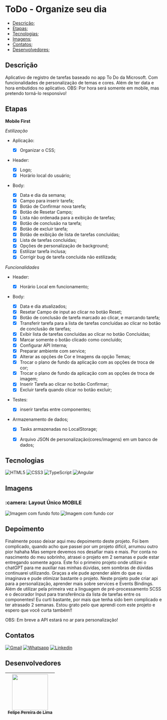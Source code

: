 # ToDo - Organize seu dia

- [Descrição](#descrição);
- [Etapas](#etapas);
- [Tecnologias](#tecnologias);
- [Imagens](#imagens);
- [Contatos](#contatos);
- [Desenvolvedores](#desenvolvedores);

## Descrição 

Aplicativo de registro de tarefas baseado no app To Do da Microsoft. Com funcionalidades de personalização de temas e cores. Além de ter data e hora embutidos no aplicativo.
OBS: Por hora será somente em mobile, mas pretendo torná-lo responsivo!

## Etapas

**Mobile First**

*Estilização*

  - Aplicação:

    - [x] Organizar o CSS;

  - Header:

    - [x] Logo;
    - [x] Horário local do usuário;

  - Body:
     - [x] Data e dia da semana;
     - [x] Campo para inserir tarefa;
     - [x] Botão de Confirmar nova tarefa;
     - [x] Botão de Resetar Campo;
     - [x] Lista não ordenada para a exibição de tarefas;
     - [x] Botão de conclusão na tarefa;
     - [x] Botão de excluir tarefa;
     - [x] Botão de exibição de lista de tarefas concluídas;
     - [x] Lista de tarefas concluidas;
     - [x] Opções de personalização de background;
     - [x] Estilizar tarefa inclusa;
     - [x] Corrigir bug de tarefa concluida não estilizada;
  
*Funcionalidades*

  - Header:
    
    - [x] Horário Local em funcionamento;
    
  - Body: 
  
    - [x] Data e dia atualizados;
    - [x] Resetar Campo de input ao clicar no botão Reset;
    - [x] Botão de conclusão de tarefa marcado ao clicar, e marcando tarefa;
    - [x] Transferir tarefa para a lista de tarefas concluídas ao clicar no botão de conclusão de tarefas;
    - [x] Exibir lista de tarefas concluídas ao clicar no botão Concluídas;
    - [x] Marcar somente o botão clicado como concluído;
    - [x] Configurar API Interna;
    - [x] Preparar ambiente com service;
    - [x] Alterar as opções de Cor e Imagens da opção Temas;
    - [x] Trocar o plano de fundo da aplicação com as opções de troca de cor;
    - [x] Trocar o plano de fundo da aplicação com as opções de troca de imagem;
    - [x] Inserir Tarefa ao clicar no botão Confirmar;
    - [x] Excluir tarefa quando clicar no botão excluir;
    
  - Testes:
    
    - [x] inserir tarefas entre componentes;

  - Armazenamento de dados;
     - [x] Tasks armazenadas no LocalStorage;
     - [x] Arquivo JSON de personalização(cores/imagens) em um banco de dados; 

  
    
## Tecnologias

![HTML5](https://img.shields.io/badge/html5-%23E34F26.svg?style=for-the-badge&logo=html5&logoColor=white) ![CSS3](https://img.shields.io/badge/css3-%231572B6.svg?style=for-the-badge&logo=css3&logoColor=white) ![TypeScript](https://img.shields.io/badge/TypeScript-007ACC?style=for-the-badge&logo=typescript&logoColor=white) ![Angular](https://img.shields.io/badge/Angular-DD0031?style=for-the-badge&logo=angular&logoColor=white) 

## Imagens

<h3> :camera: Layout Único MOBILE</h3>

![Imagem com fundo foto](https://user-images.githubusercontent.com/102830741/224446833-857a03b6-bbe4-431a-98f4-9a61aecc2da2.png)
![Imagem com fundo cor](https://user-images.githubusercontent.com/102830741/224446382-55afd16d-f5fe-4a95-9a4a-ca62a8016053.png)

## Depoimento 

Finalmente posso deixar aqui meu depoimento deste projeto. Foi bem complicado, quando acho que passei por um projeto difícil, arrumou outro pior hahaha Mas sempre devemos nos desafiar mais e mais. Por conta no nascimento do meu sobrinho, atrasei o projeto em 2 semanas e pude estar entregando somente agora. Este foi o primeiro projeto onde utilizei o chatGPT para me auxiliar nas minhas dúvidas, sem sombras de dúvidas continuarei utilizando. Graças a ele pude aprender além do que eu imaginava e pude otimizar bastante o projeto.
Neste projeto pude criar api para a personalização, aprender mais sobre services e Events Bindings. Além de utilizar pela primeira vez a linguagem de pré-processamento SCSS e o decorador Input para transferência da lista de tarefas entre os componentes! Eu curti bastante, por mais que tenha sido bem complicado e ter atrasado 2 semanas. Estou grato pelo que aprendi com este projeto e espero que você curta também!!

OBS: Em breve a API estará no ar para personalização!

## Contatos

<a href="mailto:felipe.lima0160@gmail.com">![Gmail](https://img.shields.io/badge/Gmail-D14836?style=for-the-badge&logo=gmail&logoColor=white)</a>  <a href="https://wa.me/5521979926096">![Whatsapp](https://img.shields.io/badge/WhatsApp-25D366?style=for-the-badge&logo=whatsapp&logoColor=white)</a>  <a href="https://www.linkedin.com/in/felipe-lima01/">![Linkedin](https://img.shields.io/badge/LinkedIn-0077B5?style=for-the-badge&logo=linkedin&logoColor=white)</a> 

## Desenvolvedores

| [<img src="https://avatars.githubusercontent.com/u/102830741?s=400&u=eb0ed821d5deeaaac9a910f737ce38ddfda2f3a9&v=4" width=115><br><sub>Felipe Pereira de Lima</sub>](https://github.com/LipePLima) 
| :---: |
